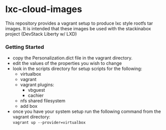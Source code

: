 lxc-cloud-images
=============

This repository provides a vagrant setup to produce lxc style rootfs tar images.
It is intended that these images be used with the stackinabox project (DevStack Liberty w/ LXD)

### Getting Started
- copy the Personalization.dict file in the vagrant directory.
- edit the values of the properties you wish to change
- look in the scripts directory for setup scripts for the following:
   - virtualbox
   - vagrant
   - vagrant plugins:
      - vbguest
      - cachier
   - nfs shared filesystem
   - add box
- once you have your system setup run the following command from the vagrant directory:  
````vagrant up --provider=virtualbox````
